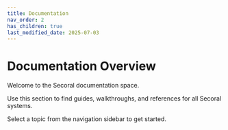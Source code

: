 ```yaml
---
title: Documentation
nav_order: 2
has_children: true
last_modified_date: 2025-07-03
---
```


# Documentation Overview

Welcome to the Secoral documentation space.

Use this section to find guides, walkthroughs, and references for all Secoral systems.

Select a topic from the navigation sidebar to get started.
